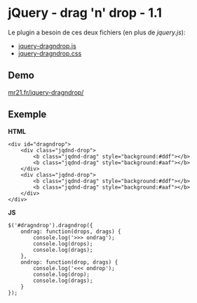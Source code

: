 jQuery - drag 'n' drop - 1.1
============================

Le plugin a besoin de ces deux fichiers (en plus de _jquery.js_):
* [jquery-dragndrop.js](https://github.com/Mr21/jquery-dragndrop/blob/master/js/jquery-dragndrop.js)
* [jquery-dragndrop.css](https://github.com/Mr21/jquery-dragndrop/blob/master/css/jquery-dragndrop.css)

Demo
----

[mr21.fr/jquery-dragndrop/](http://mr21.fr/jquery-dragndrop/)

Exemple
-------

__HTML__

    <div id="dragndrop">
        <div class="jqdnd-drop">
            <b class="jqdnd-drag" style="background:#ddf"></b>
            <b class="jqdnd-drag" style="background:#aaf"></b>
        </div>
        <div class="jqdnd-drop">
            <b class="jqdnd-drag" style="background:#ddf"></b>
            <b class="jqdnd-drag" style="background:#aaf"></b>
        </div>
    </div>
    
__JS__

    $('#dragndrop').dragndrop({
        ondrag: function(drops, drags) {
            console.log('>>> ondrag');
            console.log(drops);
            console.log(drags);
        },
        ondrop: function(drop, drags) {
            console.log('<<< ondrop');
            console.log(drop);
            console.log(drags);
        }
    });
